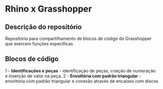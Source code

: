 # Rhino x Grasshopper

## Descrição do repositório

Repositório para compartilhamento de blocos de código do Grasshopper que exercem funções específicas

## Blocos de código

1 - **Identificações e peças** - identificação de peças, criação de numeração e inserção de valor na peça.
2 - **Envoltória com padrão triangular** - envoltória com padrão triangular e conexão através de encaixes com discos

